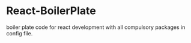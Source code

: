 # React-BoilerPlate
boiler plate code for react development with all compulsory packages in config file.
